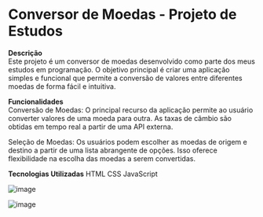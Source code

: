 
<h1>Conversor de Moedas - Projeto de Estudos</h1>

**Descrição** <br>
Este projeto é um conversor de moedas desenvolvido como parte dos meus estudos em programação. O objetivo principal é criar uma aplicação simples e funcional que permite a conversão de valores entre diferentes moedas de forma fácil e intuitiva.

**Funcionalidades** <br>
Conversão de Moedas: O principal recurso da aplicação permite ao usuário converter valores de uma moeda para outra. As taxas de câmbio são obtidas em tempo real a partir de uma API externa.

Seleção de Moedas: Os usuários podem escolher as moedas de origem e destino a partir de uma lista abrangente de opções. Isso oferece flexibilidade na escolha das moedas a serem convertidas.

**Tecnologias Utilizadas**
HTML
CSS
JavaScript

![image](https://github.com/kbruneto/currency-converter/assets/157076147/d6352717-15a0-488f-b5f5-2b7142d8569d)

![image](https://github.com/kbruneto/currency-converter/assets/157076147/f3865a1a-0531-4ed7-98e7-7ec93d0590b6)
